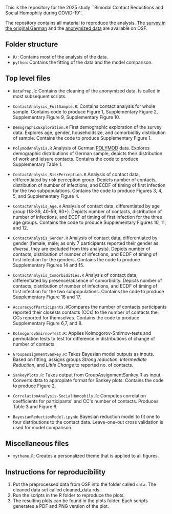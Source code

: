 This is the repository for the 2025 study ``Bimodal Contact Reductions and Social Homophily during COVID-19''.

The repository contains all material to reproduce the analysis.
The [survey in the original German](https://osf.io/rtjzu) and the [anonymized data](https://osf.io/7vzgd/) are available on OSF.

## Folder structure

-   `R/`: Contains most of the analysis of the data.
-   `python`: Contains the fitting of the data and the model comparison.

## Top level files

- `DataPrep.R`: Contains the cleaning of the anonymized data. Is called in most subsequent scripts.

- `ContactAnalysis_FullSample.R`: Contains contact analysis for whole sample. Contains code to produce Figure 1, Supplementary Figure 2, Supplementary Figure 9, Supplementary Figure 10.

- `DemographicExploration.R` First demographic exploration of the survey data. Explores age, gender, householdsize, and comorbiditiy distribution of sample. Contains the code to produce Supplementary Figure 1.

- `PolymodAnalysis.R` Analysis of German [POLYMOD](https://doi.org/10.1371/journal.pmed.0050074) data. Explores demographic distributions of German sample, depicts their distribution of work and leisure contacts. Contains the code to produce Supplementary Table 1.

- `ContactAnalysis_RiskPerception.R` Analysis of contact data, differentiated by risk perception group. Depicts number of contacts, distribution of number of infections, and ECDF of timing of first infection for the two subpopulations. Contains the code to produce Figures 3, 4, 5, and Supplementary Figure 4.

- `ContactAnalysis_Age.R` Analysis of contact data, differentiated by age group (18-39, 40-59, 60+). Depicts number of contacts, distribution of number of infections, and ECDF of timing of first infection for the three age groups. Contains the code to produce Supplementary Figures 10, 11, and 12.

- `ContactAnalysis_Gender.R` Analysis of contact data, differentiated by gender (female, male; as only 7 participants reported their gender as *diverse*, they are excluded from this analysis). Depicts number of contacts, distribution of number of infections, and ECDF of timing of first infection for the genders. Contains the code to produce Supplementary Figures 14 and 15.

- `ContactAnalysis_Comorbidities.R` Analysis of contact data, differentiated by presence/absence of comorbidity. Depicts number of contacts, distribution of number of infections, and ECDF of timing of first infection for the two subpopulations. Contains the code to produce Supplementary Figure 16 and 17.

- `AccuracyofParticipants.R`Compares the number of contacts participants reported their closests contacts (CCs) to the number of contacts the CCs reported for themselves. Contains the code to produce Supplementary Figure 6,7, and 8.

- `KolmogorovSmirnovTest.R`: Applies Kolmogorov-Smirnov-tests and permutation tests to test for difference in distributions of change of number of contacts.   

- `GroupassignmentSankey.R`: Takes Bayesian model outputs as inputs. Based on fitting, assigns groups _Strong reduction_, _Intermediate Reduction_, and _Little Change_ to reported no. of contacts.

- `SankeyPlots.R`: Takes output from GroupAssignmentSankey.R as input. Converts data to appropiate format for Sankey plots. Contains the code to produce Figure 2. 

- `CorrelationAnalysis-SocialHomophily.R`: Computes correlation coefficients for participants' and CC's number of contacts. Produces Table 3 and Figure 6.

- `BayesianReductionModel.ipynb`: Bayesian reduction model to fit one to four distributions to the contact data. Leave-one-out cross validation is used for model comparison. 

## Miscellaneous files
- `mytheme.R`: Creates a personalized theme that is applied to all figures. 

## Instructions for reproducibility

1. Put the preprocessed data from OSF into the folder called `data`. The cleaned data set called cleaned_data.rds.
2. Run the scripts in the R folder to reproduce the plots.
3. The resulting plots can be found in the plots folder. Each scripts generates a PDF and PNG version of the plot.
